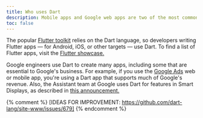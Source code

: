 ```yaml
---
title: Who uses Dart
description: Mobile apps and Google web apps are two of the most common uses for the Dart language.
toc: false
---
```


The popular [Flutter toolkit][Flutter] relies on the Dart language,
so developers writing Flutter apps —
for Android, iOS, or other targets — use Dart.
To find a list of Flutter apps, visit the [Flutter showcase.][showcase]

[Flutter]: {{site.flutter}}
[showcase]: {{site.flutter}}/showcase

Google engineers use Dart to create many apps,
including some that are essential to Google's business.
For example, if you use the [Google Ads][] web or mobile app,
you're using a Dart app that supports much of Google's revenue.
Also, the Assistant team at Google uses Dart for features in Smart Displays,
as described in [this announcement.][flutter-io19]

[Google Ads]: https://ads.google.com/getstarted
[flutter-io19]: https://developers.googleblog.com/2019/05/Flutter-io19.html

{% comment %}
[IDEAS FOR IMPROVEMENT: https://github.com/dart-lang/site-www/issues/679]
{% endcomment %}
